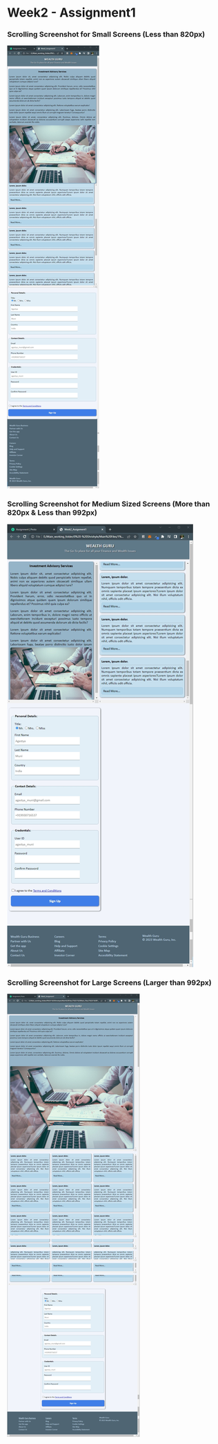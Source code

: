 # Week2 - Assignment1

### Scrolling Screenshot for Small Screens (Less than 820px)
![Scrolling Screenshot for Small Screens](./Images/small%20screens.jpg)

### Scrolling Screenshot for Medium Sized Screens (More than 820px & Less than 992px)
![Scrolling Screenshot for Small Screens](./Images/medium%20screens.jpg)

### Scrolling Screenshot for Large Screens (Larger than 992px)
![Scrolling Screenshot for Small Screens](./Images/large%20screens.jpg)

